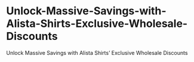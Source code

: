 # Unlock-Massive-Savings-with-Alista-Shirts-Exclusive-Wholesale-Discounts
Unlock Massive Savings with Alista Shirts’ Exclusive Wholesale Discounts
